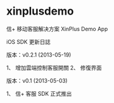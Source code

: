 xinplusdemo
===========

信+ 移动客服解决方案
XinPlus Demo App

iOS SDK 更新日誌

版本：v0.2.1 (2013-05-19)

1、	增加雲端控制客服開關
2、	修復界面


版本：v0.1 (2013-05-03)

1、	信+ 客服 SDK 正式推出